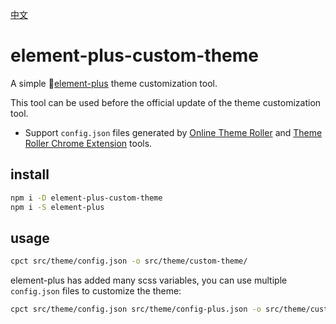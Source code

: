 [中文](./README.zh-CN.md)

# element-plus-custom-theme

A simple [element-plus](https://element-plus.org/) theme customization tool.

This tool can be used before the official update of the theme customization tool.


- Support `config.json` files generated by [Online Theme Roller](https://element.eleme.cn/#/en-US/theme) and [Theme Roller Chrome Extension](https://chrome.google.com/webstore/detail/element-theme-roller/lifkjlojflekabbmlddfccdkphlelmim) tools.


## install

```bash
npm i -D element-plus-custom-theme
npm i -S element-plus
```

## usage
```bash
cpct src/theme/config.json -o src/theme/custom-theme/
```

element-plus has added many scss variables, you can use multiple `config.json` files to customize the theme:
```bash
cpct src/theme/config.json src/theme/config-plus.json -o src/theme/custom-theme
```